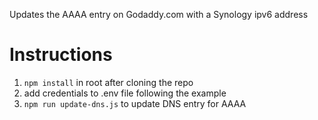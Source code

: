 Updates the AAAA entry on Godaddy.com with a Synology ipv6 address

# Instructions
1. `npm install` in root after cloning the repo
1. add credentials to .env file following the example
1. `npm run update-dns.js` to update DNS entry for AAAA